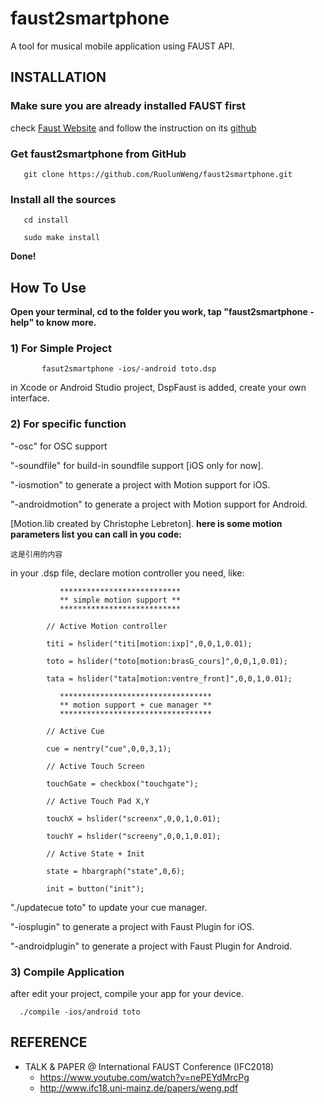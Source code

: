 # faust2smartphone
A tool for musical mobile application using FAUST API.



## INSTALLATION 

### Make sure you are already installed FAUST first
check [Faust Website](https://faust.grame.fr/) and follow the instruction on its [github](https://github.com/grame-cncm/faust)

### Get faust2smartphone from GitHub
`   git clone https://github.com/RuolunWeng/faust2smartphone.git`
 
### Install all the sources
`   cd install`

`   sudo make install`

**Done!**



## How To Use

**Open your terminal, cd to the folder you work, tap "faust2smartphone -help" to know more.**

### 1) For Simple Project
`       fasut2smartphone -ios/-android toto.dsp`

in Xcode or Android Studio project, DspFaust is added, create your own interface. 

### 2) For specific function

"-osc" for OSC support
    
"-soundfile" for build-in soundfile support [iOS only for now].
    
"-iosmotion" to generate a project with Motion support for iOS.

"-androidmotion" to generate a project with Motion support for Android.

[Motion.lib created by Christophe Lebreton].
**here is some motion parameters list you can call in you code:**
>
    这是引用的内容
>

in your .dsp file, declare motion controller you need, like:
```      
           ***************************
           ** simple motion support **
           ***************************

        // Active Motion controller

        titi = hslider("titi[motion:ixp]",0,0,1,0.01);

        toto = hslider("toto[motion:brasG_cours]",0,0,1,0.01);

        tata = hslider("tata[motion:ventre_front]",0,0,1,0.01);
        
           **********************************
           ** motion support + cue manager **
           **********************************
        
        // Active Cue
        
        cue = nentry("cue",0,0,3,1);

        // Active Touch Screen

        touchGate = checkbox("touchgate");

        // Active Touch Pad X,Y

        touchX = hslider("screenx",0,0,1,0.01);

        touchY = hslider("screeny",0,0,1,0.01);
        
        // Active State + Init
        
        state = hbargraph("state",0,6);
        
        init = button("init");

```

"./updatecue toto" to update your cue manager.

"-iosplugin" to generate a project with Faust Plugin for iOS.

"-androidplugin" to generate a project with Faust Plugin for Android.
    
### 3) Compile Application
after edit your project, compile your app for your device.

`   ./compile -ios/android toto `



## REFERENCE

- TALK & PAPER @ International FAUST Conference (IFC2018)
    * https://www.youtube.com/watch?v=nePEYdMrcPg
    * http://www.ifc18.uni-mainz.de/papers/weng.pdf

